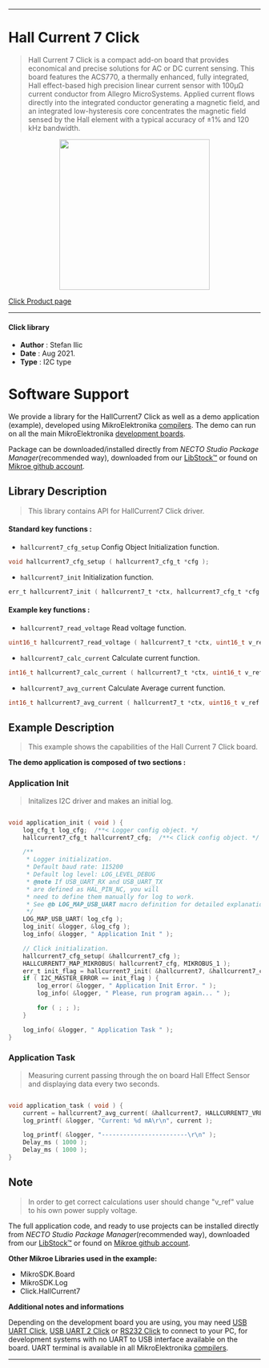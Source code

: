 
---
# Hall Current 7 Click

> Hall Current 7 Click is a compact add-on board that provides economical and precise solutions for AC or DC current sensing. This board features the ACS770, a thermally enhanced, fully integrated, Hall effect-based high precision linear current sensor with 100µΩ current conductor from Allegro MicroSystems. Applied current flows directly into the integrated conductor generating a magnetic field, and an integrated low-hysteresis core concentrates the magnetic field sensed by the Hall element with a typical accuracy of ±1% and 120 kHz bandwidth.

<p align="center">
  <img src="https://download.mikroe.com/images/click_for_ide/hallcurrent7_click.png" height=300px>
</p>

[Click Product page](https://www.mikroe.com/hall-current-7-click)

---


#### Click library

- **Author**        : Stefan Ilic
- **Date**          : Aug 2021.
- **Type**          : I2C type


# Software Support

We provide a library for the HallCurrent7 Click
as well as a demo application (example), developed using MikroElektronika
[compilers](https://www.mikroe.com/necto-studio).
The demo can run on all the main MikroElektronika [development boards](https://www.mikroe.com/development-boards).

Package can be downloaded/installed directly from *NECTO Studio Package Manager*(recommended way), downloaded from our [LibStock&trade;](https://libstock.mikroe.com) or found on [Mikroe github account](https://github.com/MikroElektronika/mikrosdk_click_v2/tree/master/clicks).

## Library Description

> This library contains API for HallCurrent7 Click driver.

#### Standard key functions :

- `hallcurrent7_cfg_setup` Config Object Initialization function.
```c
void hallcurrent7_cfg_setup ( hallcurrent7_cfg_t *cfg );
```

- `hallcurrent7_init` Initialization function.
```c
err_t hallcurrent7_init ( hallcurrent7_t *ctx, hallcurrent7_cfg_t *cfg );
```

#### Example key functions :

- `hallcurrent7_read_voltage` Read voltage function.
```c
uint16_t hallcurrent7_read_voltage ( hallcurrent7_t *ctx, uint16_t v_ref );
```

- `hallcurrent7_calc_current` Calculate current function.
```c
int16_t hallcurrent7_calc_current ( hallcurrent7_t *ctx, uint16_t v_ref );
```

- `hallcurrent7_avg_current` Calculate Average current function.
```c
int16_t hallcurrent7_avg_current ( hallcurrent7_t *ctx, uint16_t v_ref );
```

## Example Description

> This example shows the capabilities of the Hall Current 7 Click board.

**The demo application is composed of two sections :**

### Application Init

> Initalizes I2C driver and makes an initial log.

```c

void application_init ( void ) {
    log_cfg_t log_cfg;  /**< Logger config object. */
    hallcurrent7_cfg_t hallcurrent7_cfg;  /**< Click config object. */

    /** 
     * Logger initialization.
     * Default baud rate: 115200
     * Default log level: LOG_LEVEL_DEBUG
     * @note If USB_UART_RX and USB_UART_TX 
     * are defined as HAL_PIN_NC, you will 
     * need to define them manually for log to work. 
     * See @b LOG_MAP_USB_UART macro definition for detailed explanation.
     */
    LOG_MAP_USB_UART( log_cfg );
    log_init( &logger, &log_cfg );
    log_info( &logger, " Application Init " );

    // Click initialization.
    hallcurrent7_cfg_setup( &hallcurrent7_cfg );
    HALLCURRENT7_MAP_MIKROBUS( hallcurrent7_cfg, MIKROBUS_1 );
    err_t init_flag = hallcurrent7_init( &hallcurrent7, &hallcurrent7_cfg );
    if ( I2C_MASTER_ERROR == init_flag ) {
        log_error( &logger, " Application Init Error. " );
        log_info( &logger, " Please, run program again... " );

        for ( ; ; );
    }

    log_info( &logger, " Application Task " );
}

```

### Application Task

> Measuring current passing through the on board Hall Effect Sensor and displaying data every two seconds.

```c

void application_task ( void ) {
    current = hallcurrent7_avg_current( &hallcurrent7, HALLCURRENT7_VREF_5000_mV );
    log_printf( &logger, "Current: %d mA\r\n", current );

    log_printf( &logger, "------------------------\r\n" );
    Delay_ms ( 1000 );
    Delay_ms ( 1000 );
}

```

## Note

> In order to get correct calculations user should change "v_ref" value to his own power supply voltage.

The full application code, and ready to use projects can be installed directly from *NECTO Studio Package Manager*(recommended way), downloaded from our [LibStock&trade;](https://libstock.mikroe.com) or found on [Mikroe github account](https://github.com/MikroElektronika/mikrosdk_click_v2/tree/master/clicks).

**Other Mikroe Libraries used in the example:**

- MikroSDK.Board
- MikroSDK.Log
- Click.HallCurrent7

**Additional notes and informations**

Depending on the development board you are using, you may need
[USB UART Click](https://www.mikroe.com/usb-uart-click),
[USB UART 2 Click](https://www.mikroe.com/usb-uart-2-click) or
[RS232 Click](https://www.mikroe.com/rs232-click) to connect to your PC, for
development systems with no UART to USB interface available on the board. UART
terminal is available in all MikroElektronika
[compilers](https://shop.mikroe.com/compilers).

---
